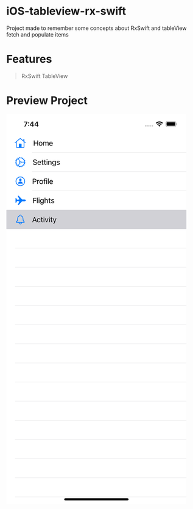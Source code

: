 # iOS-tableview-rx-swift
Project made to remember some concepts about RxSwift and tableView fetch and populate items

# Features
> RxSwift
> TableView


# Preview Project

![alt tag](https://github.com/renatomateusx/iOS-tableview-rx-swift/blob/master/1.png)
